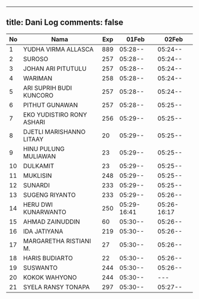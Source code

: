 
---
title: Dani Log
comments: false
---

| No | Nama | Exp | 01Feb | 02Feb |
|-----|-----|-----|-----|-----|
| 1 | YUDHA VIRMA ALLASCA | 889 | 05:28-- | 05:24-- |
| 2 | SUROSO | 257 | 05:28-- | 05:24-- |
| 3 | JOHAN ARI PITUTULU | 257 | 05:28-- | 05:24-- |
| 4 | WARIMAN | 258 | 05:28-- | 05:24-- |
| 5 | ARI SUPRIH BUDI KUNCORO | 257 | 05:28-- | 05:24-- |
| 6 | PITHUT GUNAWAN | 257 | 05:28-- | 05:25-- |
| 7 | EKO YUDISTIRO RONY ASHARI | 256 | 05:29-- | 05:25-- |
| 8 | DJETLI MARISHANNO LITAAY | 20 | 05:29-- | 05:25-- |
| 9 | HINU PULUNG MULIAWAN | 23 | 05:29-- | 05:25-- |
| 10 | DULKAMIT | 23 | 05:29-- | 05:25-- |
| 11 | MUKLISIN | 248 | 05:29-- | 05:25-- |
| 12 | SUNARDI | 233 | 05:29-- | 05:25-- |
| 13 | SUGENG RIYANTO | 233 | 05:29-- | 05:26-- |
| 14 | HERU DWI KUNARWANTO | 250 | 05:29-16:41 | 05:26-16:17 |
| 15 | AHMAD ZAINUDDIN | 60 | 05:30-- | 05:26-- |
| 16 | IDA JATIYANA | 219 | 05:30-- | 05:26-- |
| 17 | MARGARETHA RISTIANI M. | 27 | 05:30-- | 05:26-- |
| 18 | HARIS BUDIARTO | 22 | 05:30-- | 05:26-- |
| 19 | SUSWANTO | 244 | 05:30-- | 05:26-- |
| 20 | KOKOK WAHYONO | 244 | 05:30-- | --- |
| 21 | SYELA RANSY TONAPA | 297 | 05:30-- | 05:27-- |
